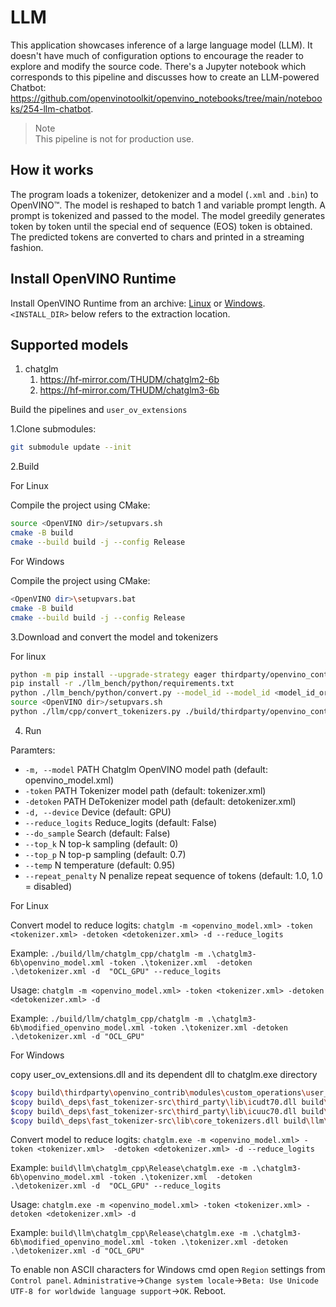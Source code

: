 # LLM

This application showcases inference of a large language model (LLM). It doesn't have much of configuration options to encourage the reader to explore and modify the source code. There's a Jupyter notebook which corresponds to this pipeline and discusses how to create an LLM-powered Chatbot: https://github.com/openvinotoolkit/openvino_notebooks/tree/main/notebooks/254-llm-chatbot.

> Note  
This pipeline is not for production use.

## How it works

The program loads a tokenizer, detokenizer and a model (`.xml` and `.bin`) to OpenVINO™. The model is reshaped to batch 1 and variable prompt length. A prompt is tokenized and passed to the model. The model greedily generates token by token until the special end of sequence (EOS) token is obtained. The predicted tokens are converted to chars and printed in a streaming fashion.

## Install OpenVINO Runtime

Install OpenVINO Runtime from an archive: [Linux](https://docs.openvino.ai/2023.2/openvino_docs_install_guides_installing_openvino_from_archive_linux.html) or [Windows](https://docs.openvino.ai/2023.2/openvino_docs_install_guides_installing_openvino_from_archive_windows.html). `<INSTALL_DIR>` below refers to the extraction location.

## Supported models

1. chatglm
   1. https://hf-mirror.com/THUDM/chatglm2-6b
   2. https://hf-mirror.com/THUDM/chatglm3-6b

Build the pipelines and `user_ov_extensions`

1.Clone submodules:

```sh
git submodule update --init
```

2.Build

For Linux

Compile the project using CMake:

```sh
source <OpenVINO dir>/setupvars.sh
cmake -B build
cmake --build build -j --config Release
```

For Windows

Compile the project using CMake:

```sh
<OpenVINO dir>\setupvars.bat
cmake -B build
cmake --build build -j --config Release
```

3.Download and convert the model and tokenizers

For linux

```sh
python -m pip install --upgrade-strategy eager thirdparty/openvino_contrib/modules/custom_operations/user_ie_extensions/tokenizer/python/[transformers] onnx "optimum[openvino]>=1.14.0" --extra-index-url https://download.pytorch.org/whl/cpu
pip install -r ./llm_bench/python/requirements.txt
python ./llm_bench/python/convert.py --model_id --model_id <model_id_or_path> --output_dir <out_dir>
source <OpenVINO dir>/setupvars.sh
python ./llm/cpp/convert_tokenizers.py ./build/thirdparty/openvino_contrib/modules/custom_operations/user_ie_extensions/libuser_ov_extensions.so ./chatglm3-6b/
```

4. Run

Paramters:
* `-m, --model` PATH        Chatglm OpenVINO model path (default: openvino_model.xml)
* `-token` PATH             Tokenizer model path (default: tokenizer.xml)
* `-detoken` PATH           DeTokenizer model path (default: detokenizer.xml)
* `-d, --device`            Device (default: GPU)
* `--reduce_logits`         Reduce_logits (default: False)
* `--do_sample`             Search (default: False)
* `--top_k` N               top-k sampling (default: 0)
* `--top_p` N               top-p sampling (default: 0.7)
* `--temp` N                temperature (default: 0.95)
* `--repeat_penalty` N      penalize repeat sequence of tokens (default: 1.0, 1.0 = disabled)
   
For Linux

Convert model to reduce logits: `chatglm -m <openvino_model.xml> -token <tokenizer.xml> -detoken <detokenizer.xml> -d --reduce_logits`

Example: `./build/llm/chatglm_cpp/chatglm -m .\chatglm3-6b\openvino_model.xml -token .\tokenizer.xml  -detoken .\detokenizer.xml -d 
 "OCL_GPU" --reduce_logits`

Usage: `chatglm -m <openvino_model.xml> -token <tokenizer.xml> -detoken <detokenizer.xml> -d`

Example: `./build/llm/chatglm_cpp/chatglm -m .\chatglm3-6b\modified_openvino_model.xml -token .\tokenizer.xml -detoken  .\detokenizer.xml -d "OCL_GPU"`

For Windows

copy user_ov_extensions.dll and its dependent dll to chatglm.exe directory

```sh
$copy build\thirdparty\openvino_contrib\modules\custom_operations\user_ie_extensions\Release\user_ov_extensions.dll build\llm\chatglm_cpp\Release\
$copy build\_deps\fast_tokenizer-src\third_party\lib\icudt70.dll build\llm\chatglm_cpp\Release\
$copy build\_deps\fast_tokenizer-src\third_party\lib\icuuc70.dll build\llm\chatglm_cpp\Release\
$copy build\_deps\fast_tokenizer-src\lib\core_tokenizers.dll build\llm\chatglm_cpp\Release\
```
Convert model to reduce logits: `chatglm.exe -m <openvino_model.xml> -token <tokenizer.xml>  -detoken <detokenizer.xml> -d --reduce_logits`

Example: `build\llm\chatglm_cpp\Release\chatglm.exe -m .\chatglm3-6b\openvino_model.xml -token .\tokenizer.xml  -detoken .\detokenizer.xml -d 
 "OCL_GPU" --reduce_logits`

Usage: `chatglm.exe -m <openvino_model.xml> -token <tokenizer.xml> -detoken <detokenizer.xml> -d`

Example: `build\llm\chatglm_cpp\Release\chatglm.exe -m .\chatglm3-6b\modified_openvino_model.xml -token .\tokenizer.xml -detoken  .\detokenizer.xml -d "OCL_GPU"`

To enable non ASCII characters for Windows cmd open `Region` settings from `Control panel`. `Administrative`->`Change system locale`->`Beta: Use Unicode UTF-8 for worldwide language support`->`OK`. Reboot.

